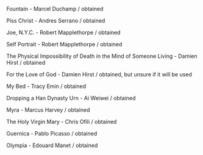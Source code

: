 Fountain - Marcel Duchamp / obtained

Piss Christ - Andres Serrano / obtained

Joe, N.Y.C. - Robert Mapplethorpe / obtained 

Self Portrait - Robert Mapplethorpe / obtained

The Physical Impossibility of Death in the Mind of Someone Living - Damien Hirst / obtained

For the Love of God - Damien Hirst / obtained, but unsure if it will be used

My Bed - Tracy Emin / obtained

Dropping a Han Dynasty Urn - Ai Weiwei / obtained

Myra - Marcus Harvey / obtained

The Holy Virgin Mary - Chris Ofili / obtained

Guernica - Pablo Picasso / obtained

Olympia - Edouard Manet / obtained
